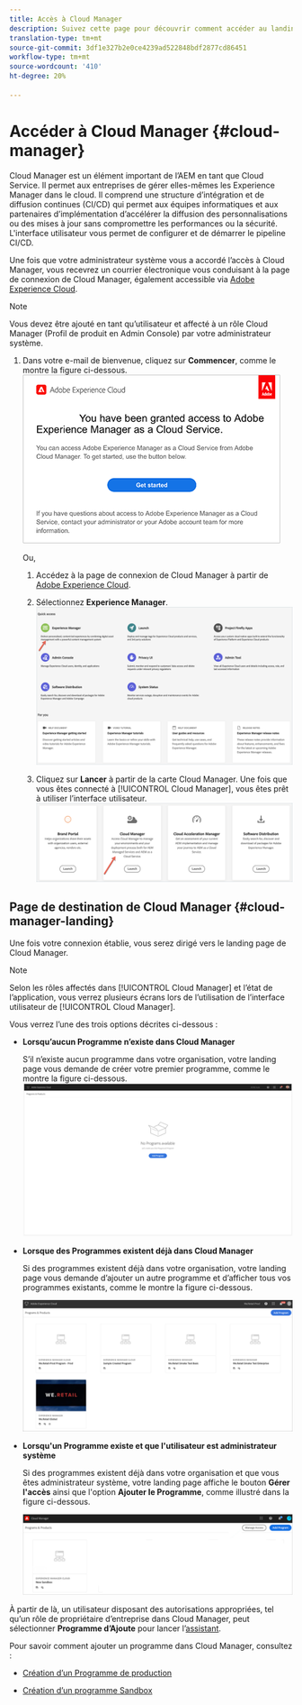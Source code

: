 ```yaml
---
title: Accès à Cloud Manager
description: Suivez cette page pour découvrir comment accéder au landing page Cloud Manager.
translation-type: tm+mt
source-git-commit: 3df1e327b2e0ce4239ad522848bdf2877cd86451
workflow-type: tm+mt
source-wordcount: '410'
ht-degree: 20%

---
```



# Accéder à Cloud Manager {#cloud-manager}

Cloud Manager est un élément important de l’AEM en tant que Cloud Service. Il permet aux entreprises de gérer elles-mêmes les Experience Manager dans le cloud. Il comprend une structure d’intégration et de diffusion continues (CI/CD) qui permet aux équipes informatiques et aux partenaires d’implémentation d’accélérer la diffusion des personnalisations ou des mises à jour sans compromettre les performances ou la sécurité. L&#39;interface utilisateur vous permet de configurer et de démarrer le pipeline CI/CD.

Une fois que votre administrateur système vous a accordé l’accès à Cloud Manager, vous recevrez un courrier électronique vous conduisant à la page de connexion de Cloud Manager, également accessible via [Adobe Experience Cloud](https://my.cloudmanager.adobe.com/).

>[!NOTE]
>Vous devez être ajouté en tant qu’utilisateur et affecté à un rôle Cloud Manager (Profil de produit en Admin Console) par votre administrateur système.

1. Dans votre e-mail de bienvenue, cliquez sur **Commencer**, comme le montre la figure ci-dessous.
   ![](/help/onboarding/what-is-required/assets/get-started-email.png)

   Ou,

   1. Accédez à la page de connexion de Cloud Manager à partir de [Adobe Experience Cloud](https://my.cloudmanager.adobe.com/).

   1. Sélectionnez **Experience Manager**.
      ![](/help/onboarding/getting-access-to-aem-in-cloud/assets/landing-page1.png)

   1. Cliquez sur **Lancer** à partir de la carte Cloud Manager.
Une fois que vous êtes connecté à [!UICONTROL Cloud Manager], vous êtes prêt à utiliser l’interface utilisateur.
      ![](/help/onboarding/getting-access-to-aem-in-cloud/assets/landing-page2.png)


## Page de destination de Cloud Manager {#cloud-manager-landing}

Une fois votre connexion établie, vous serez dirigé vers le landing page de Cloud Manager.

>[!NOTE]
>Selon les rôles affectés dans [!UICONTROL Cloud Manager] et l’état de l’application, vous verrez plusieurs écrans lors de l’utilisation de l’interface utilisateur de [!UICONTROL Cloud Manager].

Vous verrez l’une des trois options décrites ci-dessous :

* **Lorsqu’aucun Programme n’existe dans Cloud Manager**

   S’il n’existe aucun programme dans votre organisation, votre landing page vous demande de créer votre premier programme, comme le montre la figure ci-dessous.
   ![](/help/onboarding/getting-access-to-aem-in-cloud/assets/first_timelogin0.png)

* **Lorsque des Programmes existent déjà dans Cloud Manager**

   Si des programmes existent déjà dans votre organisation, votre landing page vous demande d’ajouter un autre programme et d’afficher tous vos programmes existants, comme le montre la figure ci-dessous.

   ![](/help/onboarding/getting-access-to-aem-in-cloud/assets/first_timelogin1.png)

* **Lorsqu&#39;un Programme existe et que l&#39;utilisateur est administrateur système**

   Si des programmes existent déjà dans votre organisation et que vous êtes administrateur système, votre landing page affiche le bouton **Gérer l&#39;accès** ainsi que l&#39;option **Ajouter le Programme**, comme illustré dans la figure ci-dessous.

   ![](/help/onboarding/getting-access-to-aem-in-cloud/assets/admin-console-4.png)

À partir de là, un utilisateur disposant des autorisations appropriées, tel qu’un rôle de propriétaire d’entreprise dans Cloud Manager, peut sélectionner **Programme d’Ajoute** pour lancer l’[assistant](/help/onboarding/getting-access-to-aem-in-cloud/using-the-wizard.md).

Pour savoir comment ajouter un programme dans Cloud Manager, consultez :

* [Création d’un Programme de production](/help/onboarding/getting-access-to-aem-in-cloud/creating-production-program.md)

* [Création d’un programme Sandbox](/help/onboarding/getting-access-to-aem-in-cloud/creating-sandbox-program.md)